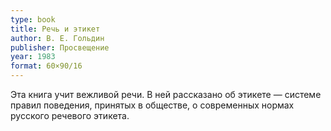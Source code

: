 ```yaml
---
type: book
title: Речь и этикет
author: В. Е. Гольдин
publisher: Просвещение
year: 1983
format: 60×90/16
---
```


Эта книга учит вежливой речи. В ней рассказано об этикете — системе правил поведения, принятых в обществе, о современных нормах русского речевого этикета.
